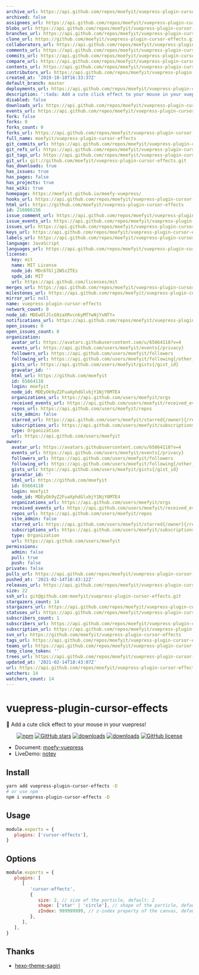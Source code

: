 ```yaml
---
archive_url: https://api.github.com/repos/moefyit/vuepress-plugin-cursor-effects/{archive_format}{/ref}
archived: false
assignees_url: https://api.github.com/repos/moefyit/vuepress-plugin-cursor-effects/assignees{/user}
blobs_url: https://api.github.com/repos/moefyit/vuepress-plugin-cursor-effects/git/blobs{/sha}
branches_url: https://api.github.com/repos/moefyit/vuepress-plugin-cursor-effects/branches{/branch}
clone_url: https://github.com/moefyit/vuepress-plugin-cursor-effects.git
collaborators_url: https://api.github.com/repos/moefyit/vuepress-plugin-cursor-effects/collaborators{/collaborator}
comments_url: https://api.github.com/repos/moefyit/vuepress-plugin-cursor-effects/comments{/number}
commits_url: https://api.github.com/repos/moefyit/vuepress-plugin-cursor-effects/commits{/sha}
compare_url: https://api.github.com/repos/moefyit/vuepress-plugin-cursor-effects/compare/{base}...{head}
contents_url: https://api.github.com/repos/moefyit/vuepress-plugin-cursor-effects/contents/{+path}
contributors_url: https://api.github.com/repos/moefyit/vuepress-plugin-cursor-effects/contributors
created_at: '2019-10-18T16:33:37Z'
default_branch: master
deployments_url: https://api.github.com/repos/moefyit/vuepress-plugin-cursor-effects/deployments
description: ':tada: Add a cute click effect to your mouse in your vuepress!'
disabled: false
downloads_url: https://api.github.com/repos/moefyit/vuepress-plugin-cursor-effects/downloads
events_url: https://api.github.com/repos/moefyit/vuepress-plugin-cursor-effects/events
fork: false
forks: 0
forks_count: 0
forks_url: https://api.github.com/repos/moefyit/vuepress-plugin-cursor-effects/forks
full_name: moefyit/vuepress-plugin-cursor-effects
git_commits_url: https://api.github.com/repos/moefyit/vuepress-plugin-cursor-effects/git/commits{/sha}
git_refs_url: https://api.github.com/repos/moefyit/vuepress-plugin-cursor-effects/git/refs{/sha}
git_tags_url: https://api.github.com/repos/moefyit/vuepress-plugin-cursor-effects/git/tags{/sha}
git_url: git://github.com/moefyit/vuepress-plugin-cursor-effects.git
has_downloads: true
has_issues: true
has_pages: false
has_projects: true
has_wiki: true
homepage: https://moefyit.github.io/moefy-vuepress/
hooks_url: https://api.github.com/repos/moefyit/vuepress-plugin-cursor-effects/hooks
html_url: https://github.com/moefyit/vuepress-plugin-cursor-effects
id: 216066156
issue_comment_url: https://api.github.com/repos/moefyit/vuepress-plugin-cursor-effects/issues/comments{/number}
issue_events_url: https://api.github.com/repos/moefyit/vuepress-plugin-cursor-effects/issues/events{/number}
issues_url: https://api.github.com/repos/moefyit/vuepress-plugin-cursor-effects/issues{/number}
keys_url: https://api.github.com/repos/moefyit/vuepress-plugin-cursor-effects/keys{/key_id}
labels_url: https://api.github.com/repos/moefyit/vuepress-plugin-cursor-effects/labels{/name}
language: JavaScript
languages_url: https://api.github.com/repos/moefyit/vuepress-plugin-cursor-effects/languages
license:
  key: mit
  name: MIT License
  node_id: MDc6TGljZW5zZTEz
  spdx_id: MIT
  url: https://api.github.com/licenses/mit
merges_url: https://api.github.com/repos/moefyit/vuepress-plugin-cursor-effects/merges
milestones_url: https://api.github.com/repos/moefyit/vuepress-plugin-cursor-effects/milestones{/number}
mirror_url: null
name: vuepress-plugin-cursor-effects
network_count: 0
node_id: MDEwOlJlcG9zaXRvcnkyMTYwNjYxNTY=
notifications_url: https://api.github.com/repos/moefyit/vuepress-plugin-cursor-effects/notifications{?since,all,participating}
open_issues: 0
open_issues_count: 0
organization:
  avatar_url: https://avatars.githubusercontent.com/u/65664118?v=4
  events_url: https://api.github.com/users/moefyit/events{/privacy}
  followers_url: https://api.github.com/users/moefyit/followers
  following_url: https://api.github.com/users/moefyit/following{/other_user}
  gists_url: https://api.github.com/users/moefyit/gists{/gist_id}
  gravatar_id: ''
  html_url: https://github.com/moefyit
  id: 65664118
  login: moefyit
  node_id: MDEyOk9yZ2FuaXphdGlvbjY1NjY0MTE4
  organizations_url: https://api.github.com/users/moefyit/orgs
  received_events_url: https://api.github.com/users/moefyit/received_events
  repos_url: https://api.github.com/users/moefyit/repos
  site_admin: false
  starred_url: https://api.github.com/users/moefyit/starred{/owner}{/repo}
  subscriptions_url: https://api.github.com/users/moefyit/subscriptions
  type: Organization
  url: https://api.github.com/users/moefyit
owner:
  avatar_url: https://avatars.githubusercontent.com/u/65664118?v=4
  events_url: https://api.github.com/users/moefyit/events{/privacy}
  followers_url: https://api.github.com/users/moefyit/followers
  following_url: https://api.github.com/users/moefyit/following{/other_user}
  gists_url: https://api.github.com/users/moefyit/gists{/gist_id}
  gravatar_id: ''
  html_url: https://github.com/moefyit
  id: 65664118
  login: moefyit
  node_id: MDEyOk9yZ2FuaXphdGlvbjY1NjY0MTE4
  organizations_url: https://api.github.com/users/moefyit/orgs
  received_events_url: https://api.github.com/users/moefyit/received_events
  repos_url: https://api.github.com/users/moefyit/repos
  site_admin: false
  starred_url: https://api.github.com/users/moefyit/starred{/owner}{/repo}
  subscriptions_url: https://api.github.com/users/moefyit/subscriptions
  type: Organization
  url: https://api.github.com/users/moefyit
permissions:
  admin: false
  pull: true
  push: false
private: false
pulls_url: https://api.github.com/repos/moefyit/vuepress-plugin-cursor-effects/pulls{/number}
pushed_at: '2021-02-14T18:43:12Z'
releases_url: https://api.github.com/repos/moefyit/vuepress-plugin-cursor-effects/releases{/id}
size: 22
ssh_url: git@github.com:moefyit/vuepress-plugin-cursor-effects.git
stargazers_count: 14
stargazers_url: https://api.github.com/repos/moefyit/vuepress-plugin-cursor-effects/stargazers
statuses_url: https://api.github.com/repos/moefyit/vuepress-plugin-cursor-effects/statuses/{sha}
subscribers_count: 1
subscribers_url: https://api.github.com/repos/moefyit/vuepress-plugin-cursor-effects/subscribers
subscription_url: https://api.github.com/repos/moefyit/vuepress-plugin-cursor-effects/subscription
svn_url: https://github.com/moefyit/vuepress-plugin-cursor-effects
tags_url: https://api.github.com/repos/moefyit/vuepress-plugin-cursor-effects/tags
teams_url: https://api.github.com/repos/moefyit/vuepress-plugin-cursor-effects/teams
temp_clone_token: ''
trees_url: https://api.github.com/repos/moefyit/vuepress-plugin-cursor-effects/git/trees{/sha}
updated_at: '2021-02-14T18:43:07Z'
url: https://api.github.com/repos/moefyit/vuepress-plugin-cursor-effects
watchers: 14
watchers_count: 14
---
```


# vuepress-plugin-cursor-effects <GitHubLink repo="moefyit/vuepress-plugin-cursor-effects"/>

:tada: Add a cute click effect to your mouse in your vuepress!

<p align="center">
   <a href="https://www.npmjs.com/package/vuepress-plugin-cursor-effects" target="_blank"><img alt="npm" src="https://img.shields.io/npm/v/vuepress-plugin-cursor-effects.svg"></a>
   <a href="https://github.com/moefyit/vuepress-plugin-cursor-effects/stargazers" target="_blank"><img alt="GitHub stars" src="https://img.shields.io/github/stars/moefyit/vuepress-plugin-cursor-effects"></a>
   <a href="https://www.npmjs.com/package/vuepress-plugin-cursor-effects" target="_blank"><img alt="downloads" src="https://img.shields.io/npm/dt/vuepress-plugin-cursor-effects.svg"></a>
   <a href="https://www.npmjs.com/package/vuepress-plugin-cursor-effects" target="_blank"><img alt="downloads" src="https://img.shields.io/npm/dm/vuepress-plugin-cursor-effects.svg"></a>
   <a href="https://github.com/moefyit/vuepress-plugin-cursor-effects/blob/master/LICENSE" target="_blank"><img alt="GitHub license" src="https://img.shields.io/github/license/moefyit/vuepress-plugin-cursor-effects"></a>
</p>

-  Document: [moefy-vuepress](https://moefyit.github.io/moefy-vuepress/)
-  LiveDemo: [notev](https://www.sigure.xyz/)

## Install

```bash
yarn add vuepress-plugin-cursor-effects -D
# or use npm
npm i vuepress-plugin-cursor-effects -D
```

## Usage

```javascript
module.exports = {
   plugins: ['cursor-effects'],
}
```

## Options

```js
module.exports = {
   plugins: [
      [
         'cursor-effects',
         {
            size: 2, // size of the particle, default: 2
            shape: ['star' | 'circle'], // shape of the particle, default: 'star'
            zIndex: 999999999, // z-index property of the canvas, default: 999999999
         },
      ],
   ],
}
```

## Thanks

-  [hexo-theme-sagiri](https://github.com/DIYgod/diygod.me/blob/master/themes/sagiri/src/cursor-effects.js)
